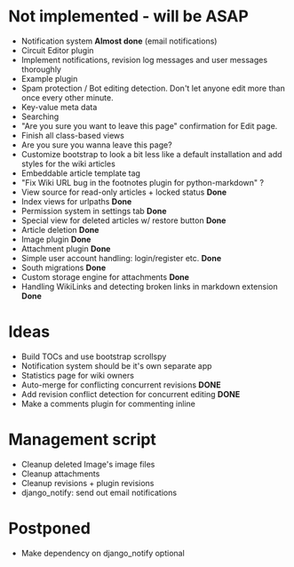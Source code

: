 Not implemented - will be ASAP
==============================

 * Notification system **Almost done** (email notifications)
 * Circuit Editor plugin
 * Implement notifications, revision log messages and user messages thoroughly
 * Example plugin
 * Spam protection / Bot editing detection. Don't let anyone edit more than once every other minute.
 * Key-value meta data
 * Searching
 * "Are you sure you want to leave this page" confirmation for Edit page.
 * Finish all class-based views
 * Are you sure you wanna leave this page?
 * Customize bootstrap to look a bit less like a default installation and add styles for the wiki articles
 * Embeddable article template tag
 * "Fix Wiki URL bug in the footnotes plugin for python-markdown" ?
 * View source for read-only articles + locked status **Done**
 * Index views for urlpaths **Done**
 * Permission system in settings tab **Done**
 * Special view for deleted articles w/ restore button **Done**
 * Article deletion **Done**
 * Image plugin **Done**
 * Attachment plugin **Done**
 * Simple user account handling: login/register etc. **Done**
 * South migrations **Done**
 * Custom storage engine for attachments **Done**
 * Handling WikiLinks and detecting broken links in markdown extension **Done**
 
Ideas
=====

 * Build TOCs and use bootstrap scrollspy
 * Notification system should be it's own separate app
 * Statistics page for wiki owners
 * Auto-merge for conflicting concurrent revisions **DONE**
 * Add revision conflict detection for concurrent editing **DONE**
 * Make a comments plugin for commenting inline

Management script
=================

 * Cleanup deleted Image's image files
 * Cleanup attachments
 * Cleanup revisions + plugin revisions
 * django_notify: send out email notifications

Postponed
=================

* Make dependency on django_notify optional
